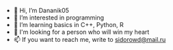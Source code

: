 - 👋 Hi, I’m Dananik05
- 👀 I’m interested in programming
- 🌱 I’m learning basics in C++, Python, R
- 💞️ I'm looking for a person who will win my heart
- 📫 If you want to reach me, write to sidorowd@mail.ru
